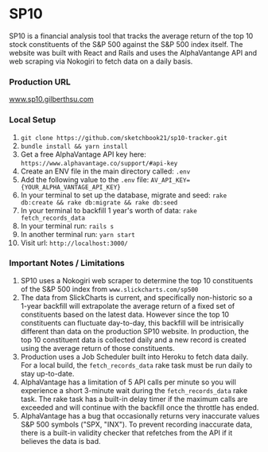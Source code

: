 # SP10

SP10 is a financial analysis tool that tracks the average return of the top 10 stock constituents of the S&P 500 against the S&P 500 index itself. The website was built with React and Rails and uses the AlphaVantange API and web scraping via Nokogiri to fetch data on a daily basis.

### Production URL

www.sp10.gilberthsu.com

### Local Setup

1. `git clone https://github.com/sketchbook21/sp10-tracker.git`
2. `bundle install && yarn install`
3. Get a free AlphaVantage API key here: `https://www.alphavantage.co/support/#api-key`
4. Create an ENV file in the main directory called: `.env`
5. Add the following value to the `.env` file: `AV_API_KEY={YOUR_ALPHA_VANTAGE_API_KEY}`
6. In your terminal to set up the database, migrate and seed: `rake db:create && rake db:migrate && rake db:seed`
7. In your terminal to backfill 1 year's worth of data: `rake fetch_records_data`
8. In your terminal run: `rails s`
9. In another terminal run: `yarn start`
10. Visit url: `http://localhost:3000/`

### Important Notes / Limitations

1. SP10 uses a Nokogiri web scraper to determine the top 10 constituents of the S&P 500 index from `www.slickcharts.com/sp500`
2. The data from SlickCharts is current, and specifically non-historic so a 1-year backfill will extrapolate the average return of a fixed set of constituents based on the latest data. However since the top 10 constituents can fluctuate day-to-day, this backfill will be intrisically different than data on the production SP10 website. In production, the top 10 constituent data is collected daily and a new record is created using the average return of those constituents.
3. Production uses a Job Scheduler built into Heroku to fetch data daily. For a local build, the `fetch_records_data` rake task must be run daily to stay up-to-date.
4. AlphaVantage has a limitation of 5 API calls per minute so you will experience a short 3-minute wait during the `fetch_records_data` rake task. The rake task has a built-in delay timer if the maximum calls are exceeded and will continue with the backfill once the throttle has ended.
5. AlphaVantage has a bug that occasionally returns very inaccurate values S&P 500 symbols ("SPX, "INX"). To prevent recording inaccurate data, there is a built-in validity checker that refetches from the API if it believes the data is bad.

